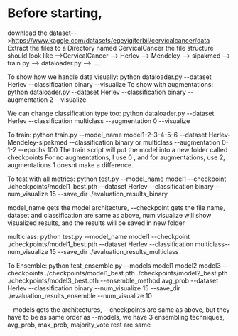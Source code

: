 # Before starting, 
download the dataset-->https://www.kaggle.com/datasets/egeyigiterbil/cervicalcancer/data
Extract the files to a Directory named CervicalCancer
the file structure should look like
-->CervicalCancer
           --> Herlev
           --> Mendeley
           --> sipakmed
--> train.py
--> dataloader.py
--> ....

To show how we handle data visually:
python dataloader.py --dataset Herlev --classification binary --visualize
To show with augmentations:
python dataloader.py --dataset Herlev --classification binary --augmentation 2 --visualize

We can change classification type too:
python dataloader.py --dataset Herlev --classification multiclass --augmentation 0 --visualize

To train:
python train.py --model_name model1-2-3-4-5-6 --dataset Herlev-Mendeley-sipakmed --classification binary or multiclass --augmentation 0-1-2 --epochs 100
The train script will put the model into a new folder called checkpoints
For no augmentations, I use 0 , and for augmentations, use 2, augmentations 1 doesnt make a difference.

To test with all metrics:
python test.py --model_name model1  --checkpoint ./checkpoints/model1_best.pth --dataset Herlev --classification binary --num_visualize 15 --save_dir ./evaluation_results_binary

model_name gets the model architecture, --checkpoint gets the file name, dataset and classification are same as above, num visualize will show visualized results, and the results will be
saved in new folder

multiclass:
python test.py --model_name model1  --checkpoint ./checkpoints/model1_best.pth --dataset Herlev --classification multiclass--num_visualize 15 --save_dir ./evaluation_results_multiclass

To Ensemble:
python test_ensemble.py --models model1 model2 model3 --checkpoints ./checkpoints/model1_best.pth ./checkpoints/model2_best.pth ./checkpoints/model3_best.pth --ensemble_method avg_prob --dataset Herlev --classification binary --num_visualize 15 --save_dir ./evaluation_results_ensemble --num_visualize 10


--models gets the architectures, --checkpoints are same as above, but they have to be as same order as --models, 
we have 3 ensembling techniques, avg_prob, max_prob, majority_vote
rest are same
